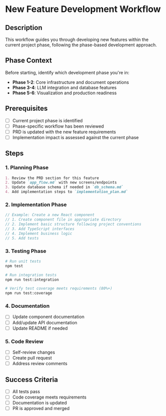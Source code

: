 # New Feature Development Workflow

## Description
This workflow guides you through developing new features within the current project phase, following the phase-based development approach.

## Phase Context
Before starting, identify which development phase you're in:
- **Phase 1-2**: Core infrastructure and document operations
- **Phase 3-4**: LLM integration and database features
- **Phase 5-6**: Visualization and production readiness

## Prerequisites
- [ ] Current project phase is identified
- [ ] Phase-specific workflow has been reviewed
- [ ] PRD is updated with the new feature requirements
- [ ] Implementation impact is assessed against the current phase

## Steps

### 1. Planning Phase
```markdown
1. Review the PRD section for this feature
2. Update `app_flow.md` with new screens/endpoints
3. Update database schema if needed in `db_schema.md`
4. Add implementation steps to `implementation_plan.md`
```

### 2. Implementation Phase
```typescript
// Example: Create a new React component
// 1. Create component file in appropriate directory
// 2. Implement basic structure following project conventions
// 3. Add TypeScript interfaces
// 4. Implement business logic
// 5. Add tests
```

### 3. Testing Phase
```bash
# Run unit tests
npm test

# Run integration tests
npm run test:integration

# Verify test coverage meets requirements (80%+)
npm run test:coverage
```

### 4. Documentation
- [ ] Update component documentation
- [ ] Add/update API documentation
- [ ] Update README if needed

### 5. Code Review
- [ ] Self-review changes
- [ ] Create pull request
- [ ] Address review comments

## Success Criteria
- [ ] All tests pass
- [ ] Code coverage meets requirements
- [ ] Documentation is updated
- [ ] PR is approved and merged
